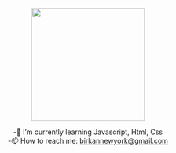 <div id="header" align="center" >
  <img src="https://media.giphy.com/media/BXjqytvu9bKzCUHdzz/giphy.gif" width="230"/>



-🌱 I’m currently learning Javascript, Html, Css <br>
-📫 How to reach me: birkannewyork@gmail.com


